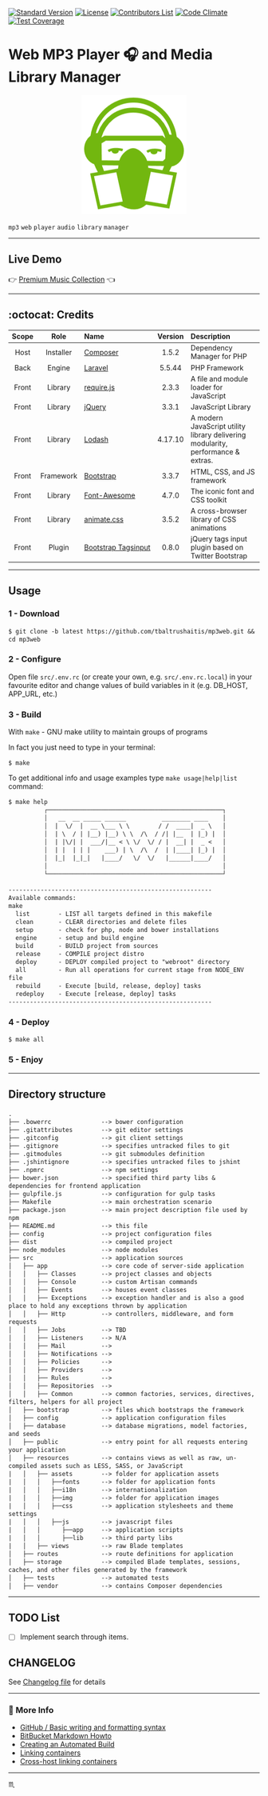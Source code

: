 [![Standard Version](https://img.shields.io/badge/release-standard%20version-brightgreen.svg?style=plastic)](https://github.com/conventional-changelog/standard-version)
[![License](https://img.shields.io/badge/license-MIT-green.svg?style=flat)](http://tbaltrushaitis.mit-license.org/)
[![Contributors List](https://img.shields.io/github/contributors/tbaltrushaitis/mp3web.svg)](https://github.com/tbaltrushaitis/mp3web/graphs/contributors)
[![Code Climate](https://codeclimate.com/github/tbaltrushaitis/mp3web/badges/gpa.svg)](https://codeclimate.com/github/tbaltrushaitis/mp3web)
[![Test Coverage](https://codeclimate.com/github/tbaltrushaitis/mp3web/badges/coverage.svg)](https://codeclimate.com/github/tbaltrushaitis/mp3web/coverage)

# Web MP3 Player :headphones: and Media Library Manager #

<p align="center">
  <img src="src/resources/assets/img/logo/Favicon.png" alt="Web MP3 Player Logo" />
</p>

`mp3` `web` `player` `audio` `library` `manager`

---

## Live Demo ##
:point_right: [Premium Music Collection](http://bit.ly/mp3web) :point_left:

---

## :octocat: Credits ##

| Scope | Role | Name | Version | Description
|:-----:|:----:|:-----|:-------:|:------------
| Host | Installer | [Composer](https://getcomposer.org/) | 1.5.2 | Dependency Manager for PHP
| Back | Engine | [Laravel](https://laravel.com/docs/5.5) | 5.5.44 | PHP Framework
| Front | Library | [require.js](https://github.com/jrburke/requirejs) | 2.3.3 | A file and module loader for JavaScript
| Front | Library | [jQuery](http://jquery.com/) | 3.3.1 | JavaScript Library
| Front | Library | [Lodash](https://lodash.com/docs/4.17.10) | 4.17.10 | A modern JavaScript utility library delivering modularity, performance & extras.
| Front | Framework | [Bootstrap](http://getbootstrap.com) | 3.3.7 | HTML, CSS, and JS framework
| Front | Library | [Font-Awesome](http://fontawesome.io/) | 4.7.0 | The iconic font and CSS toolkit
| Front | Library | [animate.css](http://daneden.github.io/animate.css/) | 3.5.2 | A cross-browser library of CSS animations
| Front | Plugin | [Bootstrap&nbsp;Tagsinput](https://github.com/bootstrap-tagsinput/bootstrap-tagsinput) | 0.8.0 | jQuery tags input plugin based on Twitter Bootstrap

---

## Usage ##

### 1 - Download ###
```shell
$ git clone -b latest https://github.com/tbaltrushaitis/mp3web.git && cd mp3web
```

### 2 - Configure ###
Open file `src/.env.rc` (or create your own, e.g. `src/.env.rc.local`) in your favourite editor and change values of build
variables in it (e.g. DB_HOST, APP_URL, etc.)

### 3 - Build ###

With `make` - GNU make utility to maintain groups of programs

In fact you just need to type in your terminal:
```shell
$ make
```

To get additional info and usage examples type `make usage|help|list` command:
```shell
$ make help
          ┌─────────────────────────────────────────────────┐
          │   __  __ _____ ______          ________ ____    │
          │  |  \/  |  __ \___ \ \        / /  ____|  _ \   │
          │  | \  / | |__) |__) \ \  /\  / /| |__  | |_) |  │
          │  | |\/| |  ___/|__ < \ \/  \/ / |  __| |  _ <   │
          │  | |  | | |    ___) | \  /\  /  | |____| |_) |  │
          │  |_|  |_|_|   |____/   \/  \/   |______|____/   │
          │                                                 │
          └─────────────────────────────────────────────────┘

---------------------------------------------------------
Available commands:
make
  list        - LIST all targets defined in this makefile
  clean       - CLEAR directories and delete files
  setup       - check for php, node and bower installations
  engine      - setup and build engine
  build       - BUILD project from sources
  release     - COMPILE project distro
  deploy      - DEPLOY compiled project to "webroot" directory
  all         - Run all operations for current stage from NODE_ENV file
  rebuild     - Execute [build, release, deploy] tasks
  redeploy    - Execute [release, deploy] tasks
---------------------------------------------------------
```

### 4 - Deploy ###
```shell
$ make all
```

### 5 - Enjoy ###

---

## Directory structure ##

```
.
├── .bowerrc              --> bower configuration
├── .gitattributes        --> git editor settings
├── .gitconfig            --> git client settings
├── .gitignore            --> specifies untracked files to git
├── .gitmodules           --> git submodules definition
├── .jshintignore         --> specifies untracked files to jshint
├── .npmrc                --> npm settings
├── bower.json            --> specified third party libs & dependencies for frontend application
├── gulpfile.js           --> configuration for gulp tasks
├── Makefile              --> main orchestration scenario
├── package.json          --> main project description file used by npm
├── README.md             --> this file
├── config                --> project configuration files
├── dist                  --> compiled project
├── node_modules          --> node modules
├── src                   --> application sources
│   ├── app               --> core code of server-side application
│   │   ├── Classes       --> project classes and objects
│   │   ├── Console       --> custom Artisan commands
│   │   ├── Events        --> houses event classes
│   │   ├── Exceptions    --> exception handler and is also a good place to hold any exceptions thrown by application
│   │   ├── Http          --> controllers, middleware, and form requests
│   │   ├── Jobs          --> TBD
│   │   ├── Listeners     --> N/A
│   │   ├── Mail          -->
│   │   ├── Notifications -->
│   │   ├── Policies      -->
│   │   ├── Providers     -->
│   │   ├── Rules         -->
│   │   ├── Repositories  -->
│   │   ├── Common        --> common factories, services, directives, filters, helpers for all project
│   ├── bootstrap         --> files which bootstraps the framework
│   ├── config            --> application configuration files
│   ├── database          --> database migrations, model factories, and seeds
│   ├── public            --> entry point for all requests entering your application
│   ├── resources         --> contains views as well as raw, un-compiled assets such as LESS, SASS, or JavaScript
|   │   ├── assets        --> folder for application assets
|   │   │   ├──fonts      --> folder for application fonts
|   │   │   ├──i18n       --> internationalization
|   │   │   ├──img        --> folder for application images
|   │   │   ├──css        --> application stylesheets and theme settings
|   │   │   ├──js         --> javascript files
|   │   │      ├──app     --> application scripts
|   │   │      ├──lib     --> third party libs
|   │   ├── views         --> raw Blade templates
│   ├── routes            --> route definitions for application
│   ├── storage           --> compiled Blade templates, sessions, caches, and other files generated by the framework
│   ├── tests             --> automated tests
│   ├── vendor            --> contains Composer dependencies
```

---

## TODO List ##

 - [ ] Implement search through items.

## CHANGELOG ##

See [Changelog file][Changelog] for details

---

### :link: More Info ###

 - [GitHub / Basic writing and formatting syntax](https://help.github.com/articles/basic-writing-and-formatting-syntax/)
 - [BitBucket Markdown Howto](https://bitbucket.org/tutorials/markdowndemo)
 - [Creating an Automated Build](https://docs.docker.com/docker-hub/builds/)
 - [Linking containers](https://docs.docker.com/engine/userguide/networking/default_network/dockerlinks.md)
 - [Cross-host linking containers](https://docs.docker.com/engine/admin/ambassador_pattern_linking.md)

---

:scorpius:

[Changelog]: CHANGELOG.md
